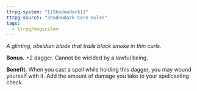```yaml
---
ttrpg-system: "[[Shadowdark]]"
ttrpg-source: "Shadowdark Core Rules"
tags:
  - ttrpg/magicitem
---
```

*A glinting, obsidian blade that trails black smoke in thin curls.*

**Bonus.** +2 dagger. Cannot be wielded by a lawful being. 

**Benefit.** When you cast a spell while holding this dagger, you may wound yourself with it. Add the amount of damage you take to your spellcasting check.
